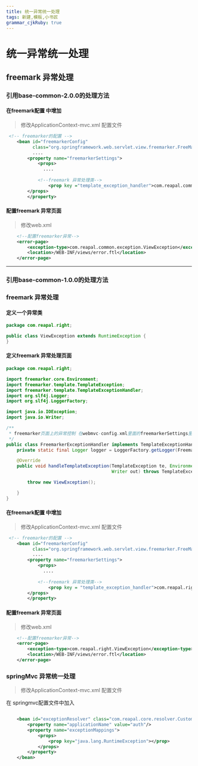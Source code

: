 ```yaml
---
title: 统一异常统一处理
tags: 新建,模板,小书匠
grammar_cjkRuby: true
---
```

# 统一异常统一处理
## freemark 异常处理
### 引用base-common-2.0.0的处理方法

#### 在freemark配置 中增加
> 修改ApplicationContext-mvc.xml 配置文件 
``` xml
 <!-- freemarker的配置 -->
    <bean id="freemarkerConfig"
          class="org.springframework.web.servlet.view.freemarker.FreeMarkerConfigurer">
		  ....
        <property name="freemarkerSettings">
            <props>
              ....
			  
            <!--freemark 异常处理类-->
                <prop key ="template_exception_handler">com.reapal.common.resolver.FreemarkerExceptionHandler</prop>
        </props>
        </property>
```

#### 配置freemark 异常页面
> 修改web.xml

``` xml
    <!--配置freemarker异常-->
    <error-page>
        <exception-type>com.reapal.common.exception.ViewException</exception-type>
        <location>/WEB-INF/views/error.ftl</location>
    </error-page>
```

---

### 引用base-common-1.0.0的处理方法

### freemark 异常处理

#### 定义一个异常类
``` java
package com.reapal.right;

public class ViewException extends RuntimeException {
}

```

#### 定义freemark 异常处理页面
``` java
package com.reapal.right;

import freemarker.core.Environment;
import freemarker.template.TemplateException;
import freemarker.template.TemplateExceptionHandler;
import org.slf4j.Logger;
import org.slf4j.LoggerFactory;

import java.io.IOException;
import java.io.Writer;

/**
 * freemarker页面上的异常控制 在webmvc-config.xml里面的freemarkerSettings里头配置
 */
public class FreemarkerExceptionHandler implements TemplateExceptionHandler {
    private static final Logger logger = LoggerFactory.getLogger(FreemarkerExceptionHandler.class);

    @Override
    public void handleTemplateException(TemplateException te, Environment env,
                                        Writer out) throws TemplateException {

        throw new ViewException();

    }
}
```

#### 在freemark配置 中增加
> 修改ApplicationContext-mvc.xml 配置文件 
``` xml
 <!-- freemarker的配置 -->
    <bean id="freemarkerConfig"
          class="org.springframework.web.servlet.view.freemarker.FreeMarkerConfigurer">
		  ....
        <property name="freemarkerSettings">
            <props>
              ....
			  
            <!--freemark 异常处理类-->
                <prop key = "template_exception_handler">com.reapal.right.FreemarkerExceptionHandler</prop>
        </props>
        </property>
```

#### 配置freemark 异常页面
> 修改web.xml

``` xml
    <!--配置freemarker异常-->
    <error-page>
        <exception-type>com.reapal.right.ViewException</exception-type>
        <location>/WEB-INF/views/error.ftl</location>
    </error-page>

```

### springMvc 异常统一处理
> 修改ApplicationContext-mvc.xml 配置文件 

在 springmvc配置文件中加入
``` xml

    <bean id="exceptionResolver" class="com.reapal.core.resolver.CustomExceptionResolver">
        <property name="applicationName" value="auth"/>
        <property name="exceptionMappings">
            <props>
                <prop key="java.lang.RuntimeException"></prop>
            </props>
        </property>
    </bean>
```